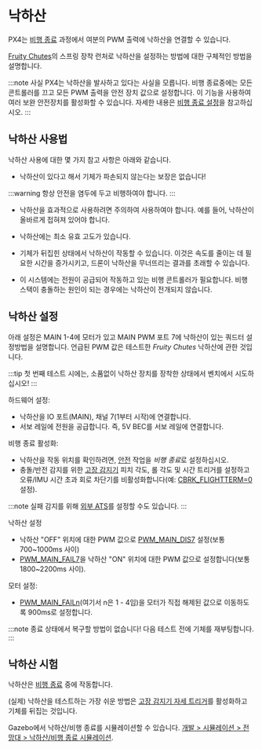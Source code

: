 # 낙하산

PX4는 [비행 종료](../advanced_config/flight_termination.md) 과정에서 여분의 PWM 출력에 낙하산을 연결할 수 있습니다.

[Fruity Chutes](https://fruitychutes.com/buyachute/drone-and-uav-parachute-recovery-c-21/harrier-drone-parachute-launcher-c-21_33/)의 스프링 장착 런처로 낙하산을 설정하는 방법에 대한 구체적인 방법을 설명합니다.

:::note
사실 PX4는 낙하산을 발사하고 있다는 사실을 모릅니다. 비행 종료중에는 모든 콘트롤러를 끄고 모든 PWM 출력을 안전 장치 값으로 설정합니다. 이 기능을 사용하여 여러 보완 안전장치를 활성화할 수 있습니다. 자세한 내용은 [비행 종료 설정](../advanced_config/flight_termination.md)을 참고하십시오.
:::

## 낙하산 사용법

낙하산 사용에 대한 몇 가지 참고 사항은 아래와 같습니다.

- 낙하산이 있다고 해서 기체가 파손되지 않는다는 보장은 없습니다!
    
:::warning
항상 안전을 염두에 두고 비행하여야 합니다.
:::

- 낙하산을 효과적으로 사용하려면 주의하여 사용하여야 합니다. 예를 들어, 낙하산이 올바르게 접혀져 있어야 합니다.

- 낙하산에는 최소 유효 고도가 있습니다.
- 기체가 뒤집힌 상태에서 낙하산이 작동할 수 있습니다. 이것은 속도를 줄이는 데 필요한 시간을 증가시키고, 드론이 낙하산을 무너뜨리는 결과를 초래할 수 있습니다.
- 이 시스템에는 전원이 공급되어 작동하고 있는 비행 콘트롤러가 필요합니다. 비행 스택이 충돌하는 원인이 되는 경우에는 낙하산이 전개되지 않습니다. 

## 낙하산 설정

아래 설정은 MAIN 1-4에 모터가 있고 MAIN PWM 포트 7에 낙하산이 있는 쿼드터 설정방법을 설명합니다. 언급된 PWM 값은 테스트한 *Fruity Chutes* 낙하산에 관한 것입니다.

:::tip
첫 번째 테스트 시에는, 소품없이 낙하산 장치를 장착한 상태에서 벤치에서 시도하십시오!
:::

하드웨어 설정:

- 낙하산을 IO 포트(MAIN), 채널 7(1부터 시작)에 연결합니다.
- 서보 레일에 전원을 공급합니다. 즉, 5V BEC를 서보 레일에 연결합니다.

비행 종료 활성화:

- 낙하산을 작동 위치를 확인하려면, [안전](../config/safety.md) 작업을 *비행 종료*로 설정하십시오.
- 충돌/반전 감지를 위한 [고장 감지기](../config/safety.md#failure_detector) 피치 각도, 롤 각도 및 시간 트리거를 설정하고 오류/IMU 시간 초과 회로 차단기를 비활성화합니다(예: [CBRK_FLIGHTTERM=0](../advanced_config/parameter_reference.md#CBRK_FLIGHTTERM) 설정).
    
:::note
실패 감지를 위해 [외부 ATS](../config/safety.md#external_ats)를 설정할 수도 있습니다.
:::

낙하산 설정

- 낙하산 "OFF" 위치에 대한 PWM 값으로 [PWM_MAIN_DIS7](../advanced_config/parameter_reference.md#PWM_MAIN_DIS7) 설정(보통 700~1000ms 사이)
- [PWM_MAIN_FAIL7](../advanced_config/parameter_reference.md#PWM_MAIN_FAIL7)을 낙하산 "ON" 위치에 대한 PWM 값으로 설정합니다(보통 1800~2200ms 사이).

모터 설정:

- [PWM_MAIN_FAILn](../advanced_config/parameter_reference.md#PWM_MAIN_FAIL1)(여기서 n은 1 - 4임)을 모터가 직접 해제된 값으로 이동하도록 900ms로 설정합니다.

:::note
종료 상태에서 복구할 방법이 없습니다! 다음 테스트 전에 기체를 재부팅합니다.
:::

<span id="testing"></span>

## 낙하산 시험

낙하산은 [비행 종료](../advanced_config/flight_termination.md) 중에 작동합니다.

(실제) 낙하산을 테스트하는 가장 쉬운 방법은 [고장 감지기 자세 트리거](../config/safety.md#attitude_trigger)를 활성화하고 기체를 뒤집는 것입니다.

Gazebo에서 낙하산/비행 종료를 시뮬레이션할 수 있습니다. [개발 &gt; 시뮬레이션 &gt; 전망대 &gt; 낙하산/비행 종료 시뮬레이션](../simulation/gazebo.md#flight_termination).